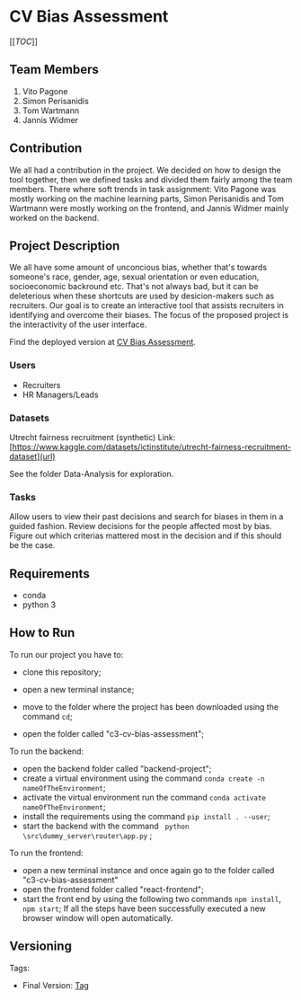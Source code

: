 # CV Bias Assessment

[[_TOC_]]

## Team Members
1. Vito Pagone
2. Simon Perisanidis
3. Tom Wartmann
4. Jannis Widmer

## Contribution
We all had a contribution in the project. We decided on how to design the tool together, then we defined tasks and divided them fairly among the team members. There where soft trends in task assignment: Vito Pagone was mostly working on the machine learning parts, Simon Perisanidis and Tom Wartmann were mostly working on the frontend, and Jannis Widmer mainly worked on the backend.

## Project Description 
We all have some amount of unconcious bias, whether that's towards someone's race, gender, age, sexual orientation or even education, socioeconomic backround etc. That's not always bad, but it can be deleterious when these shortcuts are used by desicion-makers such as recruiters.
Our goal is to create an interactive tool that assists recruiters in identifying and overcome their biases. The focus of the proposed project is the interactivity of the user interface.

Find the deployed version at [CV Bias Assessment](http://c3-cv-bias-assessment.course-xai-iml23.isginf.ch/dashboard/app).


### Users
- Recruiters
- HR Managers/Leads

### Datasets
Utrecht fairness recruitment (synthetic)
Link: [https://www.kaggle.com/datasets/ictinstitute/utrecht-fairness-recruitment-dataset](url)

See the folder Data-Analysis for exploration.

### Tasks
Allow users to view their past decisions and search for biases in them in a guided fashion. 
Review decisions for the people affected most by bias.
Figure out which criterias mattered most in the decision and if this should be the case.

## Requirements
- conda
- python 3

## How to Run

To run our project you have to:
- clone this repository;
- open a new terminal instance;
- move to the folder where the project has been downloaded using the command ```cd```;

- open the folder called "c3-cv-bias-assessment";

To run the backend:
- open the backend folder called "backend-project";
- create a virtual environment using the command ```conda create -n nameOfTheEnvironment```;
- activate the virtual environment run the command ```conda activate nameOfTheEnvironment```;
- install the requirements using the command ```pip install . --user```;
- start the backend with the command ``` python \src\dummy_server\router\app.py``` ;

To run the frontend:
- open a new terminal instance and once again go to the folder called "c3-cv-bias-assessment"
- open the frontend folder called "react-frontend";
- start the front end by using the following two commands ```npm install```, ```npm start```;
If all the steps have been successfully executed a new browser window will open automatically.





## Versioning

Tags:
- Final Version: [Tag](https://gitlab.inf.ethz.ch/course-xai-iml23/c3-cv-bias-assessment/-/tags/final_submission)


